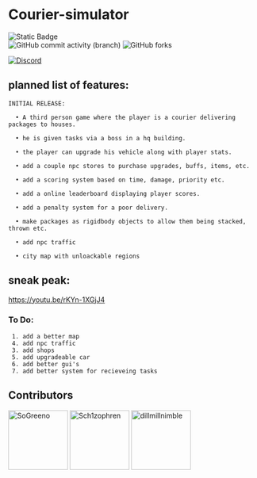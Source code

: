 # Courier-simulator
 ![Static Badge](https://img.shields.io/badge/version-0.0.1.23-green?style=for-the-badge) <br>
 ![GitHub commit activity (branch)](https://img.shields.io/github/commit-activity/t/Stromy08/Courier-simulator?style=flat-square&color=orange)     ![GitHub forks](https://img.shields.io/github/forks/Stromy08/Courier-simulator?style=flat-square&color=purple)


 [![Discord](https://img.shields.io/discord/1167922806617542777.svg?label=&logo=discord&logoColor=ffffff&color=7389D8&labelColor=6A7EC2)](https://discord.gg/kGtPvNgXVu) <br>

 ## planned list of features:
    INITIAL RELEASE:
    
      • A third person game where the player is a courier delivering packages to houses.

      • he is given tasks via a boss in a hq building.

      • the player can upgrade his vehicle along with player stats.

      • add a couple npc stores to purchase upgrades, buffs, items, etc.

      • add a scoring system based on time, damage, priority etc.

      • add a online leaderboard displaying player scores.

      • add a penalty system for a poor delivery.

      • make packages as rigidbody objects to allow them being stacked, thrown etc.

      • add npc traffic
      
      • city map with unloackable regions

 ## sneak peak:
  https://youtu.be/rKYn-1XGjJ4

  ### To Do:
     1. add a better map
     4. add npc traffic
     3. add shops
     5. add upgradeable car
     6. add better gui's
     7. add better system for recieveing tasks





## Contributors
[<img alt="SoGreeno" src="https://github.com/sogreeno.png?size=120" width="120px"/>](https://github.com/sogreeno)
[<img alt="Sch1zophren" src="https://github.com/Sch1zophren.png?size=120" width="120px"/>](https://github.com/Sch1zophren)
[<img alt="dillmillnimble" src="https://github.com/dillmillnimble.png?size=120" width="120px"/>](https://github.com/dillmillnimble)



 
